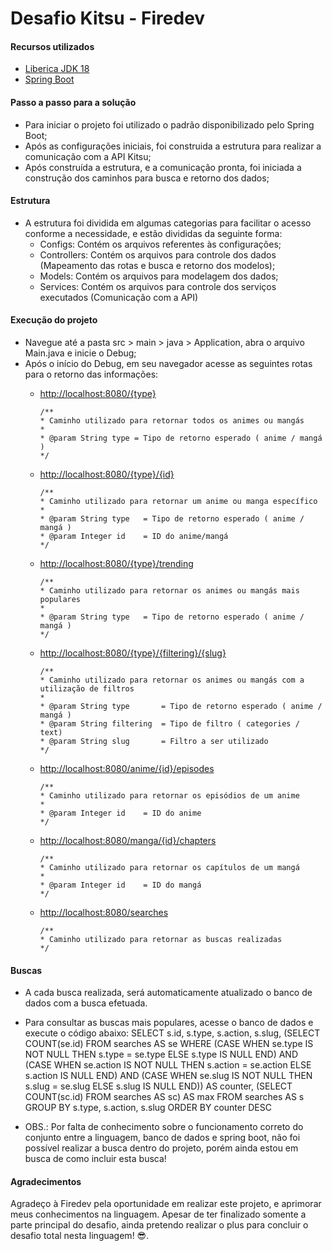 # Desafio Kitsu - Firedev
#### Recursos utilizados
- [Liberica JDK 18](https://bell-sw.com/pages/downloads/)
- [Spring Boot](https://spring.io/projects/spring-boot)

#### Passo a passo para a solução
- Para iniciar o projeto foi utilizado o padrão disponibilizado pelo Spring Boot;
- Após as configurações iniciais, foi construida a estrutura para realizar a comunicação com a API Kitsu;
- Após construída a estrutura, e a comunicação pronta, foi iniciada a construção dos caminhos para busca e retorno dos dados;

#### Estrutura
- A estrutura foi dividida em algumas categorias para facilitar o acesso conforme a necessidade, e estão divididas da seguinte forma:
	- Configs: Contém os arquivos referentes às configurações;
	- Controllers: Contém os arquivos para controle dos dados (Mapeamento das rotas e busca e retorno dos modelos);
	- Models: Contém os arquivos para modelagem dos dados;
	- Services: Contém os arquivos para controle dos serviços executados (Comunicação com a API)

#### Execução do projeto
- Navegue até a pasta src > main > java > Application, abra o arquivo Main.java e inicie o Debug;
- Após o início do Debug, em seu navegador acesse as seguintes rotas para o retorno das informações:
	- [http://localhost:8080/{type}](http://localhost:8080/{type})
		```
		/**
		* Caminho utilizado para retornar todos os animes ou mangás
		* 
		* @param String type = Tipo de retorno esperado ( anime / mangá )
		*/
		```

	- [http://localhost:8080/{type}/{id}](http://localhost:8080/{type}/{id})
		```
		/**
		* Caminho utilizado para retornar um anime ou manga específico
		* 
		* @param String type   = Tipo de retorno esperado ( anime / mangá )
		* @param Integer id    = ID do anime/mangá
		*/
		```

	- [http://localhost:8080/{type}/trending](http://localhost:8080/{type}/trending)
		```
		/**
		* Caminho utilizado para retornar os animes ou mangás mais populares
		* 
		* @param String type   = Tipo de retorno esperado ( anime / mangá )
		*/
		```

	- [http://localhost:8080/{type}/{filtering}/{slug}](http://localhost:8080/{type}/{filtering}/{slug})
		```
		/**
		* Caminho utilizado para retornar os animes ou mangás com a utilização de filtros
		* 
		* @param String type       = Tipo de retorno esperado ( anime / mangá )
		* @param String filtering  = Tipo de filtro ( categories / text)
		* @param String slug       = Filtro a ser utilizado
		*/
		```

	- [http://localhost:8080/anime/{id}/episodes](http://localhost:8080/anime/{id}/episodes)
		```
		/**
		* Caminho utilizado para retornar os episódios de um anime
		* 
		* @param Integer id    = ID do anime
		*/
		```

	- [http://localhost:8080/manga/{id}/chapters](http://localhost:8080/manga/{id}/chapters)
		```
		/**
		* Caminho utilizado para retornar os capítulos de um mangá
		* 
		* @param Integer id    = ID do mangá
		*/
		```

	- [http://localhost:8080/searches](http://localhost:8080/searches)
		```
		/**
		* Caminho utilizado para retornar as buscas realizadas
		*/
		```

#### Buscas
- A cada busca realizada, será automaticamente atualizado o banco de dados com a busca efetuada.
- Para consultar as buscas mais populares, acesse o banco de dados e execute o código abaixo:
		SELECT s.id, s.type, s.action, s.slug, (SELECT COUNT(se.id) FROM searches AS se WHERE (CASE WHEN se.type IS NOT NULL THEN s.type = se.type ELSE s.type IS NULL END) AND (CASE WHEN se.action IS NOT NULL THEN s.action = se.action ELSE s.action IS NULL END) AND (CASE WHEN se.slug IS NOT NULL THEN s.slug = se.slug ELSE s.slug IS NULL END)) AS counter, (SELECT COUNT(sc.id) FROM searches AS sc) AS max FROM searches AS s GROUP BY s.type, s.action, s.slug ORDER BY counter DESC

- OBS.: Por falta de conhecimento sobre o funcionamento correto do conjunto entre a linguagem, banco de dados e spring boot, não foi possível realizar a busca dentro do projeto, porém ainda estou em busca de como incluir esta busca!

#### Agradecimentos
Agradeço à Firedev pela oportunidade em realizar este projeto, e aprimorar meus conhecimentos na linguagem.
Apesar de ter finalizado somente a parte principal do desafio, ainda pretendo realizar o plus para concluir o desafio total nesta linguagem! 😎.